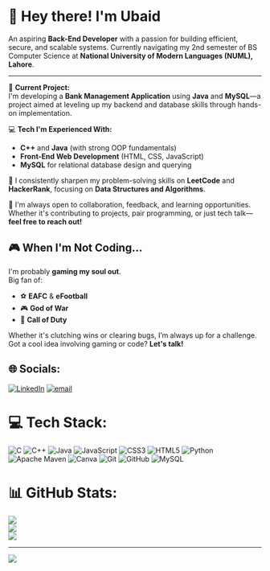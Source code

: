 # 👋 Hey there! I'm Ubaid

An aspiring **Back-End Developer** with a passion for building efficient, secure, and scalable systems. Currently navigating my 2nd semester of BS Computer Science at **National University of Modern Languages (NUML), Lahore**.

---

🔧 **Current Project:**  
I'm developing a **Bank Management Application** using **Java** and **MySQL**—a project aimed at leveling up my backend and database skills through hands-on implementation.

💻 **Tech I'm Experienced With:**
- **C++** and **Java** (with strong OOP fundamentals)
- **Front-End Web Development** (HTML, CSS, JavaScript)
- **MySQL** for relational database design and querying

🧠 I consistently sharpen my problem-solving skills on **LeetCode** and **HackerRank**, focusing on **Data Structures and Algorithms**.

🤝 I'm always open to collaboration, feedback, and learning opportunities. Whether it's contributing to projects, pair programming, or just tech talk—**feel free to reach out!**


## 🎮 When I'm Not Coding...

I'm probably **gaming my soul out**.  
Big fan of:
- ⚽ **EAFC** & **eFootball**
- 🎮 **God of War**
- 🔫 **Call of Duty**

Whether it's clutching wins or clearing bugs, I’m always up for a challenge. Got a cool idea involving gaming or code? **Let's talk!**


## 🌐 Socials:
[![LinkedIn](https://img.shields.io/badge/LinkedIn-%230077B5.svg?logo=linkedin&logoColor=white)](https://linkedin.com/in/https://www.linkedin.com/in/ubaid-raza-dar-2a8522281/) [![email](https://img.shields.io/badge/Email-D14836?logo=gmail&logoColor=white)](mailto:ubaiddar1614@gmail.com) 

# 💻 Tech Stack:
![C](https://img.shields.io/badge/c-%2300599C.svg?style=for-the-badge&logo=c&logoColor=white) ![C++](https://img.shields.io/badge/c++-%2300599C.svg?style=for-the-badge&logo=c%2B%2B&logoColor=white) ![Java](https://img.shields.io/badge/java-%23ED8B00.svg?style=for-the-badge&logo=openjdk&logoColor=white) ![JavaScript](https://img.shields.io/badge/javascript-%23323330.svg?style=for-the-badge&logo=javascript&logoColor=%23F7DF1E) ![CSS3](https://img.shields.io/badge/css3-%231572B6.svg?style=for-the-badge&logo=css3&logoColor=white) ![HTML5](https://img.shields.io/badge/html5-%23E34F26.svg?style=for-the-badge&logo=html5&logoColor=white) ![Python](https://img.shields.io/badge/python-3670A0?style=for-the-badge&logo=python&logoColor=ffdd54) ![Apache Maven](https://img.shields.io/badge/Apache%20Maven-C71A36?style=for-the-badge&logo=Apache%20Maven&logoColor=white) ![Canva](https://img.shields.io/badge/Canva-%2300C4CC.svg?style=for-the-badge&logo=Canva&logoColor=white) ![Git](https://img.shields.io/badge/git-%23F05033.svg?style=for-the-badge&logo=git&logoColor=white) ![GitHub](https://img.shields.io/badge/github-%23121011.svg?style=for-the-badge&logo=github&logoColor=white) ![MySQL](https://img.shields.io/badge/mysql-4479A1.svg?style=for-the-badge&logo=mysql&logoColor=white)
# 📊 GitHub Stats:
![](https://github-readme-stats.vercel.app/api?username=Ubaiddar1614&theme=merko&hide_border=false&include_all_commits=false&count_private=false)<br/>
![](https://nirzak-streak-stats.vercel.app/?user=Ubaiddar1614&theme=merko&hide_border=false)<br/>
![](https://github-readme-stats.vercel.app/api/top-langs/?username=Ubaiddar1614&theme=merko&hide_border=false&include_all_commits=false&count_private=false&layout=compact)

---
[![](https://visitcount.itsvg.in/api?id=Ubaiddar1614&icon=0&color=0)](https://visitcount.itsvg.in)

<!-- Proudly created with GPRM ( https://gprm.itsvg.in ) -->

